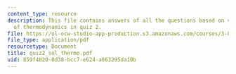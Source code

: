 ```yaml
---
content_type: resource
description: This file contains answers of all the questions based on various topics
  of thermodynamics in quiz 2.
file: https://ol-ocw-studio-app-production.s3.amazonaws.com/courses/3-012-fundamentals-of-materials-science-fall-2005/859f48200d38bcc7e624a663295da10b_quiz2_sol_thermo.pdf
file_type: application/pdf
resourcetype: Document
title: quiz2_sol_thermo.pdf
uid: 859f4820-0d38-bcc7-e624-a663295da10b
---
```

